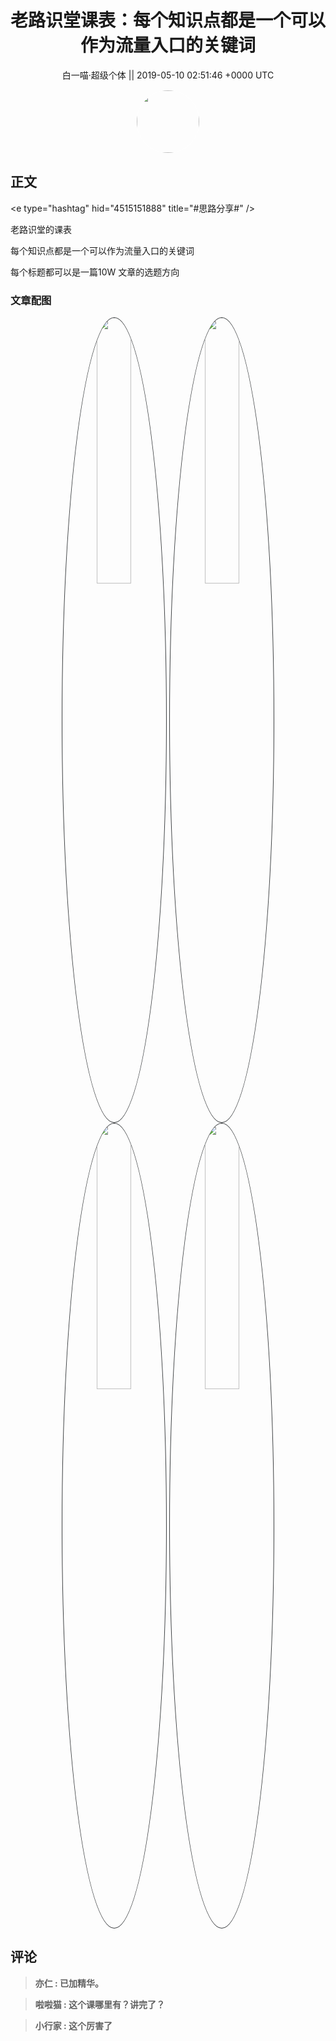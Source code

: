 <h1 align="center">老路识堂课表：每个知识点都是一个可以作为流量入口的关键词</h1>




<p align="center">
    <a>白一喵·超级个体 || 2019-05-10 02:51:46 &#43;0000 UTC</a>
</p>

<div align="center">
    <img src="https://images.zsxq.com/FrhfOUekGDKoZb1ahsi1SyZ_2Sb6?e=1590940799&amp;token=kIxbL07-8jAj8w1n4s9zv64FuZZNEATmlU_Vm6zD:C7sBILrdfJQd5kG85JKTUn_sj2o=" width="100" height="100" style="border:1px solid;border-radius:50%; color:#ffffff"/>
</div>




## 正文

<div>
&lt;e type=&#34;hashtag&#34; hid=&#34;4515151888&#34; title=&#34;#思路分享#&#34; /&gt; 

老路识堂的课表

每个知识点都是一个可以作为流量入口的关键词

每个标题都可以是一篇10W 文章的选题方向
</div>

### 文章配图

<div class="image" align="center">

<img src="https://images.zsxq.com/FjR1Y5_FkMsn4gUOWsaavwFMxnQY?imageMogr2/auto-orient/thumbnail/800x/format/jpg/blur/1x0/quality/75&amp;e=1590940799&amp;token=kIxbL07-8jAj8w1n4s9zv64FuZZNEATmlU_Vm6zD:p8M_PEpgvTnF7A8kbsvv7JyLnk4=" width="33%" height="33%" style="border:1px solid;border-radius:50%; color:#3c3f41"/>

<img src="https://images.zsxq.com/FmYAKzF7BECtzvNS_r_Aqv9lMI1K?imageMogr2/auto-orient/thumbnail/800x/format/jpg/blur/1x0/quality/75&amp;e=1590940799&amp;token=kIxbL07-8jAj8w1n4s9zv64FuZZNEATmlU_Vm6zD:IC_urxcE6oPMU83Wj9_1aeKveGA=" width="33%" height="33%" style="border:1px solid;border-radius:50%; color:#3c3f41"/>

<img src="https://images.zsxq.com/FgXIrXFwT-qYGjNZLgBON6VNZwQR?imageMogr2/auto-orient/thumbnail/800x/format/jpg/blur/1x0/quality/75&amp;e=1590940799&amp;token=kIxbL07-8jAj8w1n4s9zv64FuZZNEATmlU_Vm6zD:nmEJrw6FxbmoQx4ybWb-0yHrlYU=" width="33%" height="33%" style="border:1px solid;border-radius:50%; color:#3c3f41"/>

<img src="https://images.zsxq.com/FvrXOckaVakpMn-gAqSN6Xxh2ZIL?imageMogr2/auto-orient/thumbnail/800x/format/jpg/blur/1x0/quality/75&amp;e=1590940799&amp;token=kIxbL07-8jAj8w1n4s9zv64FuZZNEATmlU_Vm6zD:Y4mfZEw4xHN7QaNcEaJ1s6vQRkU=" width="33%" height="33%" style="border:1px solid;border-radius:50%; color:#3c3f41"/>

</div>


## 评论

<div align="left">
<div>

<blockquote >
<span> <strong>亦仁 : 已加精华。 </strong></span>
</blockquote>

<blockquote >
<span> <strong>啦啦猫 : 这个课哪里有？讲完了？ </strong></span>
</blockquote>

<blockquote >
<span> <strong>小行家 : 这个厉害了 </strong></span>
</blockquote>

</div>
</div>